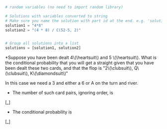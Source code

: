 ```python
# random variables (no need to import random library)

# Solutions with variables converted to string
# Make sure you name the solution with part id at the end. e.g. 'solution1' will be solution for part 1.
solution1 = "4*8"
solution2 = "(4 * 8) / C(52-5, 2)"


# Group all solutions into a list
solutions = [solution1, solution2]


```





*Suppose you have been dealt 4\\\(\\heartsuit\\\) and 5 \\\(\\heartsuit\\\). What is the conditional probability that you will get a straight given that you have been dealt these two cards, and that the flop is "2\\\(\\clubsuit\\\), Q\\\(\\clubsuit\\\), K\\\(\\diamondsuit\\\)"

In this case we need a 3 and either a 6 or A on the turn and river.

- The number of such card pairs, ignoring order, is

[_]

- The conditional probability is

[_]
